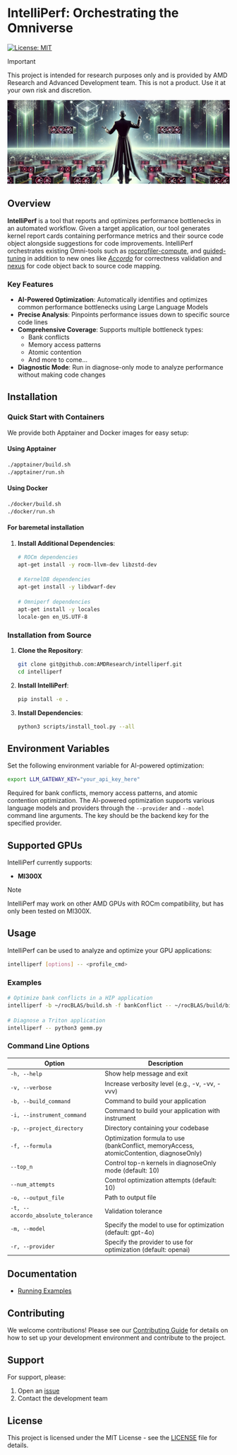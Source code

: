 <!--
MIT License

Copyright (c) 2025 Advanced Micro Devices, Inc. All Rights Reserved.

Permission is hereby granted, free of charge, to any person obtaining a copy
of this software and associated documentation files (the "Software"), to deal
in the Software without restriction, including without limitation the rights
to use, copy, modify, merge, publish, distribute, sublicense, and/or sell
copies of the Software, and to permit persons to whom the Software is
furnished to do so, subject to the following conditions:

The above copyright notice and this permission notice shall be included in all
copies or substantial portions of the Software.

THE SOFTWARE IS PROVIDED "AS IS", WITHOUT WARRANTY OF ANY KIND, EXPRESS OR
IMPLIED, INCLUDING BUT NOT LIMITED TO THE WARRANTIES OF MERCHANTABILITY,
FITNESS FOR A PARTICULAR PURPOSE AND NONINFRINGEMENT. IN NO EVENT SHALL THE
AUTHORS OR COPYRIGHT HOLDERS BE LIABLE FOR ANY CLAIM, DAMAGES OR OTHER
LIABILITY, WHETHER IN AN ACTION OF CONTRACT, TORT OR OTHERWISE, ARISING FROM,
OUT OF OR IN CONNECTION WITH THE SOFTWARE OR THE USE OR OTHER DEALINGS IN THE
SOFTWARE.
-->

# IntelliPerf: Orchestrating the Omniverse

[![License: MIT](https://img.shields.io/badge/License-MIT-yellow.svg)](https://opensource.org/licenses/MIT)

> [!IMPORTANT]  
> This project is intended for research purposes only and is provided by AMD Research and Advanced Development team. 
This is not a product. Use it at your own risk and discretion.

![IntelliPerf](./images/intelliperf.png)

## Overview

**IntelliPerf** is a tool that reports and optimizes performance bottlenecks in an automated workflow. Given a target application, our tool generates kernel report cards containing performance metrics and their source code object alongside suggestions for code improvements. IntelliPerf orchestrates existing Omni-tools such as [rocprofiler-compute](https://github.com/ROCm/rocprofiler-compute), and [guided-tuning](./external/guided-tuning/) in addition to new ones like [_Accordo_](src/accordo/) for correctness validation and [nexus](https://github.com/AMDResearch/nexus) for code object back to source code mapping.

### Key Features

* **AI-Powered Optimization**: Automatically identifies and optimizes common performance bottlenecks using Large Language Models
* **Precise Analysis**: Pinpoints performance issues down to specific source code lines
* **Comprehensive Coverage**: Supports multiple bottleneck types:
  - Bank conflicts
  - Memory access patterns
  - Atomic contention
  - And more to come...
* **Diagnostic Mode**: Run in diagnose-only mode to analyze performance without making code changes

## Installation

### Quick Start with Containers

We provide both Apptainer and Docker images for easy setup:

#### Using Apptainer
```bash
./apptainer/build.sh
./apptainer/run.sh
```
#### Using Docker
```bash
./docker/build.sh
./docker/run.sh
```
#### For baremetal installation


1. **Install Additional Dependencies**:
   ```bash
   # ROCm dependencies
   apt-get install -y rocm-llvm-dev libzstd-dev

   # KernelDB dependencies
   apt-get install -y libdwarf-dev

   # Omniperf dependencies
   apt-get install -y locales
   locale-gen en_US.UTF-8
   ```

### Installation from Source

1. **Clone the Repository**:
   ```bash
   git clone git@github.com:AMDResearch/intelliperf.git
   cd intelliperf
   ```

2. **Install IntelliPerf**:
   ```bash
   pip install -e .
   ```

3. **Install Dependencies**:
   ```bash
   python3 scripts/install_tool.py --all
   ```

## Environment Variables

Set the following environment variable for AI-powered optimization:

```bash
export LLM_GATEWAY_KEY="your_api_key_here"
```

Required for bank conflicts, memory access patterns, and atomic contention optimization. The AI-powered optimization supports various language models and providers through the `--provider` and `--model` command line arguments. The key should be the backend key for the specified provider.

## Supported GPUs

IntelliPerf currently supports:

- **MI300X**

> [!NOTE]
> IntelliPerf may work on other AMD GPUs with ROCm compatibility, but has only been tested on MI300X.

## Usage

IntelliPerf can be used to analyze and optimize your GPU applications:

```bash
intelliperf [options] -- <profile_cmd>
```

### Examples

```bash
# Optimize bank conflicts in a HIP application
intelliperf -b ~/rocBLAS/build.sh -f bankConflict -- ~/rocBLAS/build/bin/rocblas_gemm

# Diagnose a Triton application
intelliperf -- python3 gemm.py
```

### Command Line Options

| Option                           | Description          |
|----------------------------------|----------------------|
| `-h, --help` | Show help message and exit |
| `-v, --verbose` | Increase verbosity level (e.g., -v, -vv, -vvv) |
| `-b, --build_command` | Command to build your application |
| `-i, --instrument_command` | Command to build your application with instrument |
| `-p, --project_directory` | Directory containing your codebase |
| `-f, --formula` | Optimization formula to use (bankConflict, memoryAccess, atomicContention, diagnoseOnly) |
| `--top_n` | Control top-n kernels in diagnoseOnly mode (default: 10) |
| `--num_attempts` | Control optimization attempts (default: 10) |
| `-o, --output_file` | Path to output file |
| `-t, --accordo_absolute_tolerance` | Validation tolerance |
| `-m, --model` | Specify the model to use for optimization (default: gpt-4o) |
| `-r, --provider` | Specify the provider to use for optimization (default: openai) |

## Documentation

- [Running Examples](examples/README.md)

## Contributing

We welcome contributions! Please see our [Contributing Guide](docs/CONTRIBUTING.md) for details on how to set up your development environment and contribute to the project.

## Support

For support, please:
1. Open an [issue](https://github.com/AMDResearch/intelliperf/issues/new)
2. Contact the development team

## License

This project is licensed under the MIT License - see the [LICENSE](LICENSE) file for details.

